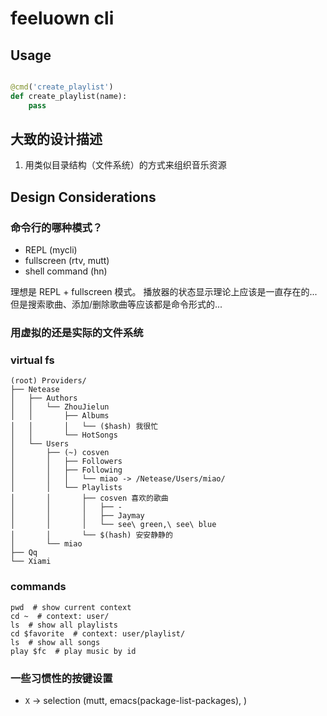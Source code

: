 # feeluown cli


## Usage

```python

@cmd('create_playlist')
def create_playlist(name):
    pass
```

## 大致的设计描述

1. 用类似目录结构（文件系统）的方式来组织音乐资源

## Design Considerations

### 命令行的哪种模式？

- REPL (mycli)
- fullscreen (rtv, mutt)
- shell command (hn)

理想是 REPL + fullscreen 模式。
播放器的状态显示理论上应该是一直存在的...
但是搜索歌曲、添加/删除歌曲等应该都是命令形式的...

### 用虚拟的还是实际的文件系统

### virtual fs

```
(root) Providers/
├── Netease
│   ├── Authors
│   │   └── ZhouJielun
│   │       ├── Albums
│   │       │   └── ($hash) 我很忙
│   │       └── HotSongs
│   └── Users
│       ├── (~) cosven
│       │   ├── Followers
│       │   ├── Following
│       │   │   └── miao -> /Netease/Users/miao/
│       │   └── Playlists
│       │       ├── cosven 喜欢的歌曲
│       │       │   ├── -
│       │       │   ├── Jaymay
│       │       │   └── see\ green,\ see\ blue
│       │       └── $(hash) 安安静静的
│       └── miao
├── Qq
└── Xiami
```

### commands

```shell
pwd  # show current context
cd ~  # context: user/
ls  # show all playlists
cd $favorite  # context: user/playlist/
ls  # show all songs
play $fc  # play music by id
```

### 一些习惯性的按键设置

- `X` -> selection (mutt, emacs(package-list-packages), )
